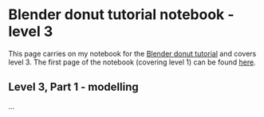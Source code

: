 Blender donut tutorial notebook - level 3
=========================================

This page carries on my notebook for the [Blender donut tutorial](https://www.youtube.com/watch?v=TPrnSACiTJ4&list=PLjEaoINr3zgEq0u2MzVgAaHEBt--xLB6U) and covers level 3. The first page of the notebook (covering level 1) can be found [here](README.md).

Level 3, Part 1 - modelling
---------------------------

...
